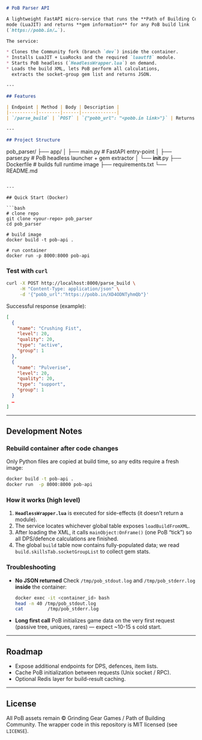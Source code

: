 ```markdown
# PoB Parser API

A lightweight FastAPI micro-service that runs the **Path of Building Community** fork in headless
mode (LuaJIT) and returns **gem information** for any PoB build link
(`https://pobb.in/…`).  

The service:

* Clones the Community fork (branch `dev`) inside the container.  
* Installs LuaJIT + LuaRocks and the required `luautf8` module.  
* Starts PoB headless (`HeadlessWrapper.lua`) on demand.  
* Loads the build XML, lets PoB perform all calculations,  
  extracts the socket-group gem list and returns JSON.

---

## Features

| Endpoint | Method | Body | Description |
|----------|--------|------|-------------|
| `/parse_build` | `POST` | `{"pobb_url": "<pobb.in link>"}` | Returns array of gems with `name / level / quality / type / group`. |

---

## Project Structure

```

pob\_parser/
├── app/
│   ├── main.py     # FastAPI entry-point
│   ├── parser.py   # PoB headless launcher + gem extractor
│   └── **init**.py
├── Dockerfile      # builds full runtime image
├── requirements.txt
└── README.md

````

---

## Quick Start (Docker)

```bash
# clone repo
git clone <your-repo> pob_parser
cd pob_parser

# build image
docker build -t pob-api .

# run container
docker run -p 8000:8000 pob-api
````

### Test with `curl`

```bash
curl -X POST http://localhost:8000/parse_build \
     -H "Content-Type: application/json" \
     -d '{"pobb_url":"https://pobb.in/XD4ODNTyhmQb"}'
```

Successful response (example):

```json
[
  {
    "name": "Crushing Fist",
    "level": 20,
    "quality": 20,
    "type": "active",
    "group": 1
  },
  {
    "name": "Pulverise",
    "level": 20,
    "quality": 20,
    "type": "support",
    "group": 1
  }
  …
]
```

---

## Development Notes

### Rebuild container after code changes

Only Python files are copied at build time, so
any edits require a fresh image:

```bash
docker build -t pob-api .
docker run  -p 8000:8000 pob-api
```

### How it works (high level)

1. **`HeadlessWrapper.lua`** is executed for side-effects (it doesn’t return a module).
2. The service locates whichever global table exposes `loadBuildFromXML`.
3. After loading the XML, it calls `mainObject:OnFrame()` (one PoB “tick”)
   so all DPS/defence calculations are finished.
4. The global `build` table now contains fully-populated data;
   we read `build.skillsTab.socketGroupList` to collect gem stats.

### Troubleshooting

* **No JSON returned**
  Check `/tmp/pob_stdout.log` and `/tmp/pob_stderr.log` **inside** the container:

  ```bash
  docker exec -it <container_id> bash
  head -n 40 /tmp/pob_stdout.log
  cat         /tmp/pob_stderr.log
  ```
* **Long first call**
  PoB initializes game data on the very first request
  (passive tree, uniques, rares) — expect \~10-15 s cold start.

---

## Roadmap

* Expose additional endpoints for DPS, defences, item lists.
* Cache PoB initialization between requests (Unix socket / RPC).
* Optional Redis layer for build-result caching.

---

## License

All PoB assets remain © Grinding Gear Games / Path of Building Community.
The wrapper code in this repository is MIT licensed (see `LICENSE`).

```


```
```
